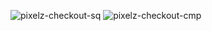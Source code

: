 ![pixelz-checkout-sq](https://github.com/user-attachments/assets/ca9d94ea-6877-4f82-89b1-c49abba5c49c)
![pixelz-checkout-cmp](https://github.com/user-attachments/assets/4b86ae0b-e54b-4109-9e01-f24f07cc97c4)

